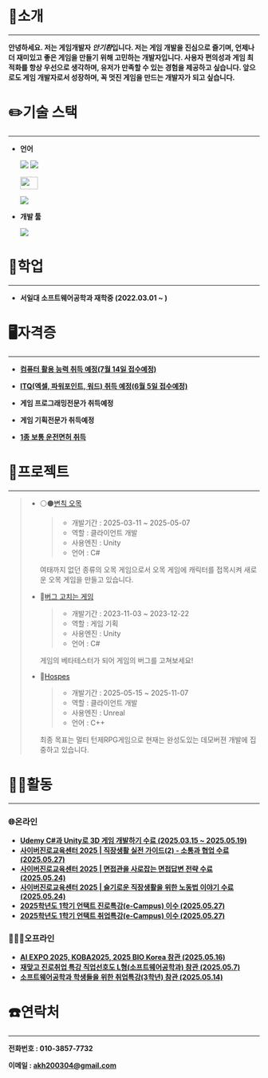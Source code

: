# 👋소개
---
**안녕하세요. 저는 게임개발자 ***안기환***입니다. 저는 게임 개발을 진심으로 즐기며, 언제나 더 재미있고 좋은 게임을 만들기 위해 고민하는 개발자입니다. 사용자 편의성과 게임 최적화를 항상 우선으로 생각하며, 유저가 만족할 수 있는 경험을 제공하고 싶습니다. 앞으로도 게임 개발자로서 성장하며, 꼭 멋진 게임을 만드는 개발자가 되고 싶습니다.**
# ✏️기술 스택
---
* **언어**

  [<img src="https://img.shields.io/badge/C-00599C?style=flat-square&logo=C&logoColor=white"/></a>](CHaks "C")
  [<img src="https://img.shields.io/badge/C++-00599C?style=flat-square&logo=C%2B%2B&logoColor=white"/></a>](C++Haks "C++")

  [<img src="https://img.shields.io/badge/c%23-%23239120?style=flat-square&logo=csharp&logoColor=white" width="35" height="25"/></a>](CSharpHaks "C#")
  
  [<img src="https://img.shields.io/badge/java-%23ED8B00?style=flat-square&logo=openjdk&logoColor=white&size=large"/></a>](JavaHaks "자바")
* **개발 툴**

  [<img src="https://img.shields.io/badge/unity-%23000000?style=flat-square&logo=unity&logoColor=white"/></a>](./UnityHaks "유니티")
# 📖학업
---
* **서일대 소프트웨어공학과 재학중 (2022.03.01 ~ )**


# 🖥자격증
---
* [**컴퓨터 활용 능력 취득 예정(7월 14일 접수예정)**](자격증/컴퓨터활용능력.md "컴퓨터활용능력")

* [**ITQ(엑셀, 파워포인트, 워드) 취득 예정(6월 5일 접수예정)**](자격증/ITQ "ITQ")

* **게임 프로그래밍전문가 취득예정**

* **게임 기획전문가 취득예정**

* [**1종 보통 운전면허 취득**](자격증/운전면허증.md "운전면허증")

# 📄프로젝트
---
>    
> * ⚪⚫[변칙 오목](https://github.com/JIN-YOO-YU/Omok "변칙 오목" )
>   >+ 개발기간 : 2025-03-11 ~ 2025-05-07
>    >+ 역할 : 클라이언트 개발
>    >+ 사용엔진 : Unity
>    >+ 언어 : C#
>      
>      여태까지 없던 종류의 오목 게임으로서 오목 게임에 캐릭터를 접목시켜 새로운 오목 게임을 만들고 있습니다.
> * 🧰[버그 고치는 게임](./텀프로젝트 "텀프로젝트" )
>   >+ 개발기간 : 2023-11-03 ~ 2023-12-22
>    >+ 역할 : 게임 기획
>    >+ 사용엔진 : Unity
>    >+ 언어 : C#
>
>  
>   게임의 베타테스터가 되어 게임의 버그를 고쳐보세요!
>
> * 🧙[Hospes](https://github.com/Romely0325/Hospes "Hospes" )
>   >+ 개발기간 : 2025-05-15 ~ 2025-11-07
>    >+ 역할 : 클라이언트 개발
>    >+ 사용엔진 : Unreal
>    >+ 언어 : C++
>
>  
>   최종 목표는 멀티 턴제RPG게임으로 현재는 완성도있는 데모버젼 개발에 집중하고 있습니다.
# 🏃‍♂️활동
---
### 🌐온라인
* [**Udemy C#과 Unity로 3D 게임 개발하기 수료 (2025.03.15 ~ 2025.05.19)**](활동/온라인/udemy_CSharp_Unity_수료증.jpg)
* [**사이버진로교육센터 2025 | 직장생활 실전 가이드(2) - 소통과 협업 수료 (2025.05.27)**](활동/온라인/사이버진로교육센터_2025_직장생활_실전_가이드(2)_-_소통과_협업_수료증.jpg)
* [**사이버진로교육센터 2025 | 면접관을 사로잡는 면접답변 전략 수료 (2025.05.24)**](활동/온라인/사이버진로교육센터_2025_면접관을_사로잡는_면접답변_전략_수료증.jpg)
* [**사이버진로교육센터 2025 | 슬기로운 직장생활을 위한 노동법 이야기 수료 (2025.05.24)**](활동/온라인/사이버진로교육센터_2025_슬기로운_직장생활을_위한_노동법_이야기_수료증.jpg)
* [**2025학년도 1학기 언택트 진로특강(e-Campus) 이수 (2025.05.27)**](활동/온라인/2025학년도_1학기_언택트_진로특강(e-Campus)_이수증.jpg)
* [**2025학년도 1학기 언택트 취업특강(e-Campus) 이수 (2025.05.27)**](활동/온라인/2025학년도_1학기_언택트_취업특강(e-Campus)_이수증.jpg)


### 🧑‍🤝‍🧑오프라인
* [**AI EXPO 2025, KOBA2025, 2025 BIO Korea 참관 (2025.05.16)**](활동/오프라인/AI_EXPO_2025)
* [**재맞고 진로취업 특강 직업선호도 L형(소프트웨어공학과) 참관 (2025.05.7)**](활동/오프라인/직업선호도검사L형참여확인서.jpg)
* [**소프트웨어공학과 학생들을 위한 취업특강(3학년) 참관 (2025.05.14)**](활동/오프라인/취업특강참여확인서.jpg)


  

# ☎️연락처
---
**전화번호 : 010-3857-7732**

**이메일 : akh200304@gmail.com**

